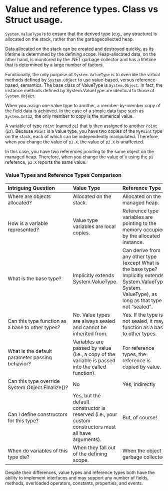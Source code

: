 # Value and reference types. Class vs Struct usage.

`System.ValueType` is to ensure that the derived type \(e.g., any structure\) is allocated on the stack, rather than the garbagecollected heap.

Data allocated on the stack can be created and destroyed quickly, as its lifetime is determined by the defining scope. Heap-allocated data, on the other hand, is monitored by the .NET garbage collector and has a lifetime that is determined by a large number of factors.

Functionally, the only purpose of `System.ValueType` is to override the virtual methods defined by `System.Object` to use value-based, versus reference-based, semantics. The base class of ValueType is `System.Object`. In fact, the instance methods defined by System.ValueType are identical to those of `System.Object`.

When you assign one value type to another, a member-by-member copy of the field data is achieved. In the case of a simple data type such as `System.Int32`, the only member to copy is the numerical value.

A variable of type `Point` \(named `p1`\) that is then assigned to another `Point` \(`p2`\). Because `Point` is a value type, you have two copies of the `MyPoint` type on the stack, each of which can be independently manipulated. Therefore, when you change the value of `p1.X`, the value of `p2.X` is unaffected.

In this case, you have two references pointing to the same object on the managed heap. Therefore, when you change the value of `X` using the `p1` reference, `p2.X` reports the same value.

### Value Types and Reference Types Comparison

| Intriguing Question | Value Type | Reference Type |
| :--- | :--- | :--- |
| Where are objects allocated? | Allocated on the stack. | Allocated on the managed heap. |
| How is a variable represented? | Value type variables are local copies. | Reference type variables are pointing to the memory occupied by the allocated instance. |
| What is the base type? | Implicitly extends System.ValueType. | Can derive from any other type \(except What is the base type? Implicitly extends System.ValueType. System. ValueType\), as long as that type is not “sealed”. |
| Can this type function as a base to other types? | No. Value types are always sealed and cannot be inherited from. | Yes. If the type is not sealed, it may function as a base to other types. |
| What is the default parameter passing behavior? | Variables are passed by value \(i.e., a copy of the variable is passed into the called function\). | For reference types, the reference is copied by value. |
| Can this type override System.Object.Finalize\(\)? | No | Yes, indirectly |
| Can I define constructors for this type? | Yes, but the default constructor is reserved \(i.e., your custom constructors must all have arguments\). | But, of course! |
| When do variables of this type die? | When they fall out of the defining scope. | When the object is garbage collected. |

Despite their differences, value types and reference types both have the ability to implement interfaces and may support any number of fields, methods, overloaded operators, constants, properties, and events.

